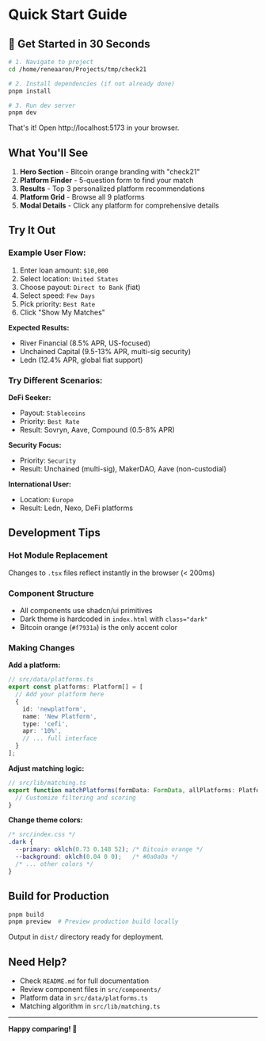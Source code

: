 # Quick Start Guide

## 🚀 Get Started in 30 Seconds

```bash
# 1. Navigate to project
cd /home/reneaaron/Projects/tmp/check21

# 2. Install dependencies (if not already done)
pnpm install

# 3. Run dev server
pnpm dev
```

That's it! Open http://localhost:5173 in your browser.

## What You'll See

1. **Hero Section** - Bitcoin orange branding with "check21"
2. **Platform Finder** - 5-question form to find your match
3. **Results** - Top 3 personalized platform recommendations
4. **Platform Grid** - Browse all 9 platforms
5. **Modal Details** - Click any platform for comprehensive details

## Try It Out

### Example User Flow:

1. Enter loan amount: `$10,000`
2. Select location: `United States`
3. Choose payout: `Direct to Bank` (fiat)
4. Select speed: `Few Days`
5. Pick priority: `Best Rate`
6. Click "Show My Matches"

**Expected Results:**
- River Financial (8.5% APR, US-focused)
- Unchained Capital (9.5-13% APR, multi-sig security)
- Ledn (12.4% APR, global fiat support)

### Try Different Scenarios:

**DeFi Seeker:**
- Payout: `Stablecoins`
- Priority: `Best Rate`
- Result: Sovryn, Aave, Compound (0.5-8% APR)

**Security Focus:**
- Priority: `Security`
- Result: Unchained (multi-sig), MakerDAO, Aave (non-custodial)

**International User:**
- Location: `Europe`
- Result: Ledn, Nexo, DeFi platforms

## Development Tips

### Hot Module Replacement
Changes to `.tsx` files reflect instantly in the browser (< 200ms)

### Component Structure
- All components use shadcn/ui primitives
- Dark theme is hardcoded in `index.html` with `class="dark"`
- Bitcoin orange (`#f7931a`) is the only accent color

### Making Changes

**Add a platform:**
```typescript
// src/data/platforms.ts
export const platforms: Platform[] = [
  // Add your platform here
  {
    id: 'newplatform',
    name: 'New Platform',
    type: 'cefi',
    apr: '10%',
    // ... full interface
  }
];
```

**Adjust matching logic:**
```typescript
// src/lib/matching.ts
export function matchPlatforms(formData: FormData, allPlatforms: Platform[]) {
  // Customize filtering and scoring
}
```

**Change theme colors:**
```css
/* src/index.css */
.dark {
  --primary: oklch(0.73 0.148 52); /* Bitcoin orange */
  --background: oklch(0.04 0 0);   /* #0a0a0a */
  /* ... other colors */
}
```

## Build for Production

```bash
pnpm build
pnpm preview  # Preview production build locally
```

Output in `dist/` directory ready for deployment.

## Need Help?

- Check `README.md` for full documentation
- Review component files in `src/components/`
- Platform data in `src/data/platforms.ts`
- Matching algorithm in `src/lib/matching.ts`

---

**Happy comparing! 🚀**
